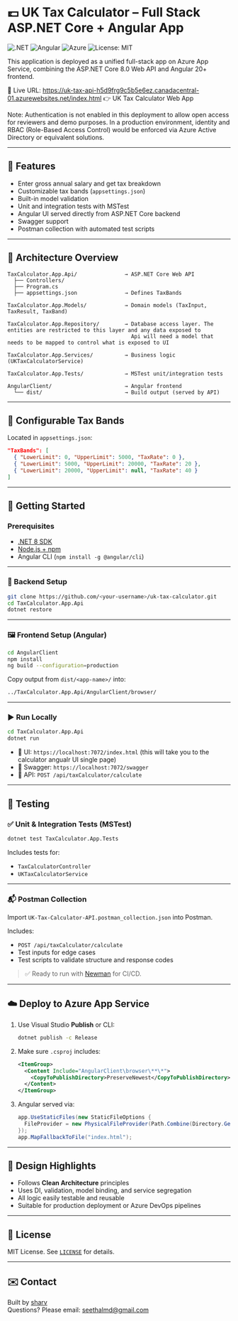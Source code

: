 # 💷 UK Tax Calculator – Full Stack ASP.NET Core + Angular App

![.NET](https://img.shields.io/badge/.NET-8.0-blueviolet)
![Angular](https://img.shields.io/badge/Angular-20-red)
![Azure](https://img.shields.io/badge/Deployed-AzureAppService-blue)
![License: MIT](https://img.shields.io/badge/license-MIT-green)

This application is deployed as a unified full-stack app on Azure App Service, combining the ASP.NET Core 8.0 Web API and Angular 20+ frontend.

🔗 Live URL:
https://uk-tax-api-h5d9frg9c5b5e6ez.canadacentral-01.azurewebsites.net/index.html
👉 UK Tax Calculator Web App

Note: Authentication is not enabled in this deployment to allow open access for reviewers and demo purposes. In a production environment, identity and RBAC (Role-Based Access Control) would be enforced via Azure Active Directory or equivalent solutions.



---

## 🔧 Features

- Enter gross annual salary and get tax breakdown
- Customizable tax bands (`appsettings.json`)
- Built-in model validation
- Unit and integration tests with MSTest
- Angular UI served directly from ASP.NET Core backend
- Swagger support
- Postman collection with automated test scripts

---

## 🧱 Architecture Overview

```
TaxCalculator.App.Api/               → ASP.NET Core Web API
  ├── Controllers/
  ├── Program.cs
  ├── appsettings.json               → Defines TaxBands

TaxCalculator.App.Models/            → Domain models (TaxInput, TaxResult, TaxBand)

TaxCalculator.App.Repository/        → Database access layer. The entities are restricted to this layer and any data exposed to
                                       Api will need a model that needs to be mapped to control what is exposed to UI

TaxCalculator.App.Services/          → Business logic (UKTaxCalculatorService)

TaxCalculator.App.Tests/             → MSTest unit/integration tests

AngularClient/                       → Angular frontend
  └── dist/                          → Build output (served by API)
```

---

## 🧩 Configurable Tax Bands

Located in `appsettings.json`:

```json
"TaxBands": [
  { "LowerLimit": 0, "UpperLimit": 5000, "TaxRate": 0 },
  { "LowerLimit": 5000, "UpperLimit": 20000, "TaxRate": 20 },
  { "LowerLimit": 20000, "UpperLimit": null, "TaxRate": 40 }
]
```

---

## 🚀 Getting Started

### Prerequisites
- [.NET 8 SDK](https://dotnet.microsoft.com/)
- [Node.js + npm](https://nodejs.org/)
- Angular CLI (`npm install -g @angular/cli`)

---

### 🔧 Backend Setup

```bash
git clone https://github.com/<your-username>/uk-tax-calculator.git
cd TaxCalculator.App.Api
dotnet restore
```

---

### 🖼️ Frontend Setup (Angular)

```bash
cd AngularClient
npm install
ng build --configuration=production
```

Copy output from `dist/<app-name>/` into:

```bash
../TaxCalculator.App.Api/AngularClient/browser/
```

---

### ▶️ Run Locally

```bash
cd TaxCalculator.App.Api
dotnet run
```

- 🔗 UI: `https://localhost:7072/index.html` (this will take you to the calculator angualr UI single page)
- 🔗 Swagger: `https://localhost:7072/swagger`
- 🔗 API: `POST /api/taxCalculator/calculate`

---

## 🧪 Testing

### ✅ Unit & Integration Tests (MSTest)

```bash
dotnet test TaxCalculator.App.Tests
```

Includes tests for:
- `TaxCalculatorController`
- `UKTaxCalculatorService`

---

### 📬 Postman Collection

Import `UK-Tax-Calculator-API.postman_collection.json` into Postman.

Includes:
- `POST /api/taxCalculator/calculate`
- Test inputs for edge cases
- Test scripts to validate structure and response codes

> ✅ Ready to run with [Newman](https://github.com/postmanlabs/newman) for CI/CD.

---

## ☁️ Deploy to Azure App Service

1. Use Visual Studio **Publish** or CLI:
   ```bash
   dotnet publish -c Release
   ```

2. Make sure `.csproj` includes:

   ```xml
   <ItemGroup>
     <Content Include="AngularClient\browser\**\*">
       <CopyToPublishDirectory>PreserveNewest</CopyToPublishDirectory>
     </Content>
   </ItemGroup>
   ```

3. Angular served via:

   ```csharp
   app.UseStaticFiles(new StaticFileOptions {
     FileProvider = new PhysicalFileProvider(Path.Combine(Directory.GetCurrentDirectory(), "AngularClient", "browser"))
   });
   app.MapFallbackToFile("index.html");
   ```

---

## 🧠 Design Highlights

- Follows **Clean Architecture** principles
- Uses DI, validation, model binding, and service segregation
- All logic easily testable and reusable
- Suitable for production deployment or Azure DevOps pipelines

---

## 📄 License

MIT License. See [`LICENSE`](./LICENSE) for details.

---

## ✉️ Contact

Built by [sharv](https://github.com/seethalharv)  
Questions? Please email: seethalmd@gmail.com

